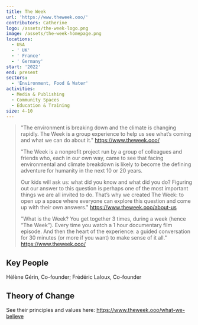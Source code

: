 ```yaml
---
title: The Week
url: 'https://www.theweek.ooo/'
contributors: Catherine
logo: /assets/the-week-logo.png
image: /assets/the-week-homepage.png
locations:
  - USA
  - ' UK'
  - ' France'
  - ' Germany'
start: '2022'
end: present
sectors:
  - 'Environment, Food & Water'
activities:
  - Media & Publishing
  - Community Spaces
  - Education & Training
size: 4-10
---
```

> "The environment is breaking down and the climate is changing rapidly. The Week is a group experience to help us see what’s coming and what we can do about it."
> https://www.theweek.ooo/ 
> 
> "The Week is a nonprofit project run by a group of colleagues and friends who, each in our own way, came to see that facing environmental and climate breakdown is likely to become the defining adventure for humanity in the next 10 or 20  years.
> 
> Our kids will ask us: what did you know and what did you do? Figuring out our answer to this question is perhaps one of the most important things we are all invited to do. That’s why we created The Week: to open up a space where everyone can explore this question and come up with their own answers."
> https://www.theweek.ooo/about-us 
> 
> "What is the Week?
> You get together 3 times, during a week (hence “The Week”). Every time you watch a 1 hour documentary film episode. And then the heart of the experience:  a guided conversation for 30 minutes (or more if you want) to make sense of it all."
> https://www.theweek.ooo/  

## Key People

Hélène Gérin, Co-founder; Frédéric Laloux, Co-founder

## Theory of Change

See their principles and values here: https://www.theweek.ooo/what-we-believe

